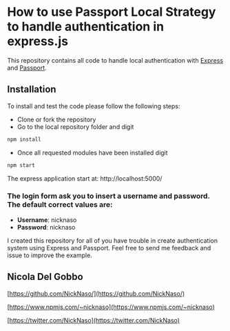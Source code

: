 # How to use Passport Local Strategy to handle authentication in express.js

This repository contains all code to handle local authentication with [Express](http://expressjs.com/) and [Passport](http://passportjs.org/).

## Installation

To install and test the code please follow the following steps:

* Clone or fork the repository
* Go to the local repository folder and digit 
```bash
npm install
```
* Once all requested modules have been installed digit
```bash
npm start
```
The express application start at: http://localhost:5000/

### The login form ask you to insert a username and password. The default correct values are:
* **Username**: nicknaso
* **Password**: nicknaso

I created this repository for all of you have trouble in create authentication system using Express and Passport. 
Feel free to send me feedback and issue to improve the example.

## Nicola Del Gobbo
[https://github.com/NickNaso/](https://github.com/NickNaso/)

[https://www.npmjs.com/~nicknaso](https://www.npmjs.com/~nicknaso)

[https://twitter.com/NickNaso](https://twitter.com/NickNaso)